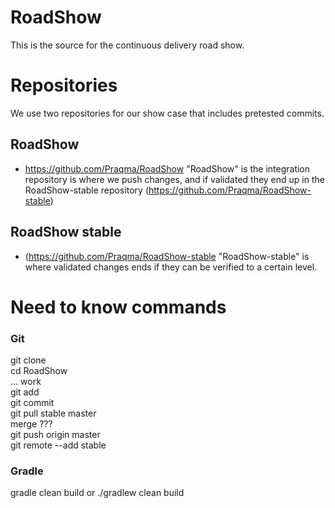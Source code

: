 RoadShow
========
This is the source for the continuous delivery road show.

# Repositories
We use two repositories for our show case that includes pretested commits.

## RoadShow
* https://github.com/Praqma/RoadShow
"RoadShow" is the integration repository is where we push changes, and if validated they end up in the RoadShow-stable repository (https://github.com/Praqma/RoadShow-stable)

## RoadShow stable
* (https://github.com/Praqma/RoadShow-stable
"RoadShow-stable" is where validated changes ends if they can be verified to a certain level.

# Need to know commands

### Git

git clone <URL>  
cd RoadShow  
... work  
git add <Files>  
git commit  
git pull stable master  
merge ???  
git push origin master  
git remote --add stable <URL of the stable repo>  

### Gradle

gradle clean build
or 
./gradlew clean build
